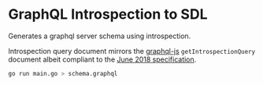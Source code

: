# GraphQL Introspection to SDL

Generates a graphql server schema using introspection.

Introspection query document mirrors the [graphql-js](https://github.com/graphql/graphql-js) `getIntrospectionQuery` document albeit compliant to the [June 2018 specification](https://spec.graphql.org/June2018/#sec-Introspection).

```sh
go run main.go > schema.graphql
```
